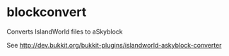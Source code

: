 blockconvert
============

Converts IslandWorld files to aSkyblock

See http://dev.bukkit.org/bukkit-plugins/islandworld-askyblock-converter
